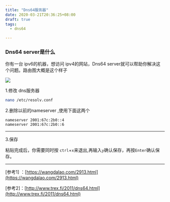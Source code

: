```yaml
---
title: "Dns64服务器"
date: 2020-03-21T20:36:25+08:00
draft: true
tags:
  - dns64

---
```


### Dns64 server是什么

你有一台 ipv6的机器，想访问 ipv4的网站，Dns64 server就可以帮助你解决这个问题。路由图大概是这个样子

![](https://img.yaleax.com/u-1641462757-2111149660-fm-26-gp-0.jpg)

1.修改 dns服务器

```bash
nano /etc/resolv.conf
```

2.删除以前的nameserver ,使用下面这两个

```
nameserver 2001:67c:2b0::4 
nameserver 2001:67c:2b0::6
```

-----

3.保存

 粘贴完成后，你需要同时按 `ctrl`+`x`来退出,再输入`y`确认保存，再按`Enter`确认保存。

-----

[参考1] ：[https://wangdalao.com/2913.html](https://wangdalao.com/2913.html)

[参考2]：[http://www.trex.fi/2011/dns64.html](http://www.trex.fi/2011/dns64.html)

